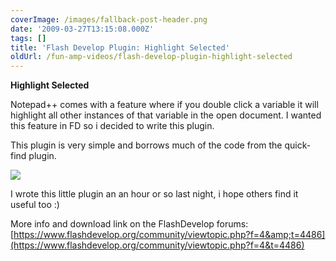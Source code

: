 ```yaml
---
coverImage: /images/fallback-post-header.png
date: '2009-03-27T13:15:08.000Z'
tags: []
title: 'Flash Develop Plugin: Highlight Selected'
oldUrl: /fun-amp-videos/flash-develop-plugin-highlight-selected
---
```


**Highlight Selected**

Notepad++ comes with a feature where if you double click a variable it will highlight all other instances of that variable in the open document. I wanted this feature in FD so i decided to write this plugin.

<!-- more -->

This plugin is very simple and borrows much of the code from the quick-find plugin.

![](/posts/highlightselectionscreen01.png)

I wrote this little plugin an an hour or so last night, i hope others find it useful too :)

More info and download link on the FlashDevelop forums: [https://www.flashdevelop.org/community/viewtopic.php?f=4&amp;t=4486](https://www.flashdevelop.org/community/viewtopic.php?f=4&t=4486)
